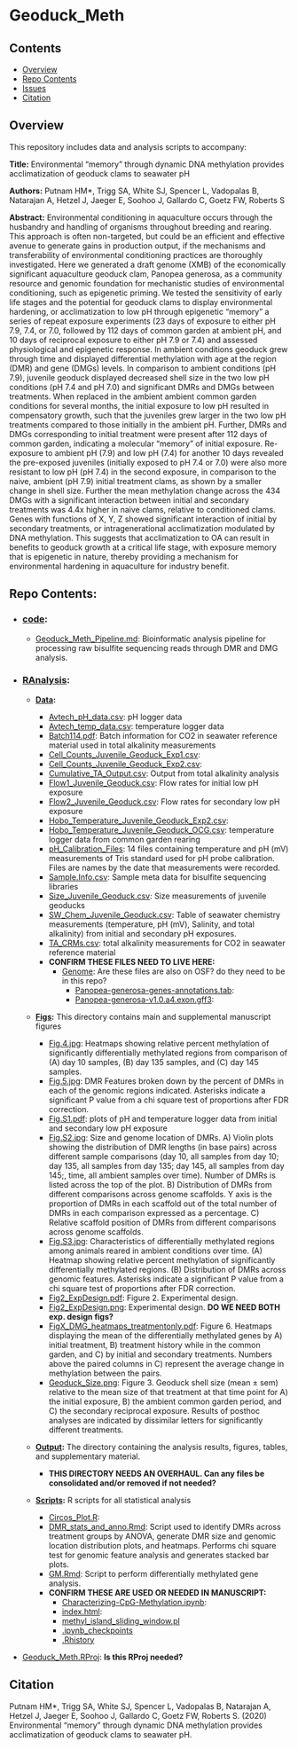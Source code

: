# Geoduck_Meth

## Contents
- [Overview](#overview)
- [Repo Contents](#repo-contents)
- [Issues](https://github.com/hputnam/Geoduck_Meth/issues)
- [Citation](#citation)

## Overview
This repository includes data and analysis scripts to accompany:

**Title:** Environmental “memory” through dynamic DNA methylation provides acclimatization of geoduck clams to seawater pH

**Authors:** Putnam HM*, Trigg SA, White SJ, Spencer L,  Vadopalas B, Natarajan A, Hetzel J, Jaeger E, Soohoo J, Gallardo C, Goetz FW,  Roberts S

**Abstract:** Environmental conditioning in aquaculture occurs through the husbandry and handling of organisms throughout breeding and rearing. This approach is often non-targeted, but could be an efficient and effective avenue to generate gains in production output, if the mechanisms and transferability of environmental conditioning practices are thoroughly investigated. Here we generated a draft genome (XMB) of the economically significant aquaculture geoduck clam, Panopea generosa, as a community resource and genomic foundation for mechanistic studies of environmental conditioning, such as epigenetic priming.  We tested the sensitivity of early life stages and the potential for geoduck clams to display environmental hardening, or acclimatization to low pH through epigenetic “memory” a series of  repeat exposure experiments (23 days of exposure to either pH 7.9, 7.4, or 7.0, followed by 112 days of common garden at ambient pH, and 10 days of reciprocal exposure to either pH 7.9 or 7.4) and assessed physiological and epigenetic response. In ambient conditions geoduck grew through time and displayed differential methylation with age at the region (DMR) and gene (DMGs) levels. In comparison to ambient conditions (pH 7.9), juvenile geoduck displayed decreased shell size in the two low pH conditions (pH 7.4 and pH 7.0) and significant DMRs and DMGs between treatments. When replaced in the ambient ambient common garden conditions for several months, the initial exposure to low pH resulted in compensatory growth, such that the juveniles grew larger in the two low pH treatments compared to those initially in the ambient pH. Further, DMRs and DMGs corresponding to initial treatment were present after 112 days of common garden, indicating a molecular “memory” of initial exposure.  Re-exposure to ambient pH (7.9) and low pH (7.4) for another 10 days revealed the pre-exposed juveniles (initially exposed to pH 7.4 or 7.0) were also more resistant to low pH (pH 7.4) in the second exposure, in comparison to the naive, ambient (pH 7.9) initial treatment clams, as shown by a smaller change in shell size. Further the mean methylation change across the 434 DMGs with a significant interaction between initial and secondary treatments was 4.4x higher in naive clams, relative to conditioned clams. Genes with functions of X, Y, Z showed significant interaction of initial by secondary treatments, or intragenerational acclimatization modulated by DNA methylation. This suggests that acclimatization to OA can result in benefits to geoduck growth at a critical life stage, with exposure memory that is epigenetic in nature, thereby providing a mechanism for environmental hardening in aquaculture for industry benefit.

## Repo Contents: 

- ### [code](https://github.com/hputnam/Geoduck_Meth/tree/master/code):
	- [Geoduck\_Meth\_Pipeline.md](https://github.com/hputnam/Geoduck_Meth/blob/master/code/Geoduck_Meth_Pipeline.md): Bioinformatic analysis pipeline for processing raw bisulfite sequencing reads through DMR and DMG analysis. 
 
- ### [RAnalysis](https://github.com/hputnam/Geoduck_Meth/tree/master/RAnalysis): 
			
	- **[Data](https://github.com/hputnam/Geoduck_Meth/tree/master/RAnalysis/Data):**
		- [Avtech\_pH\_data.csv](https://github.com/hputnam/Geoduck_Meth/blob/master/RAnalysis/Data/Avtech_pH_data.csv): pH logger data
		- [Avtech\_temp\_data.csv](https://github.com/hputnam/Geoduck_Meth/blob/master/RAnalysis/Data/Avtech_temp_data.csv): temperature logger data
		- [Batch114.pdf](https://github.com/hputnam/Geoduck_Meth/blob/master/RAnalysis/Data/Batch114.pdf): Batch information for CO2 in seawater reference material used in total alkalinity measurements
		- [Cell\_Counts\_Juvenile\_Geoduck\_Exp1.csv](https://github.com/hputnam/Geoduck_Meth/blob/master/RAnalysis/Data/Cell_Counts_Juvenile_Geoduck_Exp1.csv):  
		- [Cell\_Counts\_Juvenile\_Geoduck\_Exp2.csv](https://github.com/hputnam/Geoduck_Meth/blob/master/RAnalysis/Data/Cell_Counts_Juvenile_Geoduck_Exp2.csv): 
		- [Cumulative_TA_Output.csv](https://github.com/hputnam/Geoduck_Meth/blob/master/RAnalysis/Data/Cumulative_TA_Output.csv): Output from total alkalinity analysis
		- [Flow1\_Juvenile\_Geoduck.csv](https://github.com/hputnam/Geoduck_Meth/blob/master/RAnalysis/Data/Flow1_Juvenile_Geoduck.csv):  Flow rates for initial low pH exposure
		- [Flow2\_Juvenile\_Geoduck.csv](https://github.com/hputnam/Geoduck_Meth/blob/master/RAnalysis/Data/Flow2_Juvenile_Geoduck.csv):  Flow rates for secondary low pH exposure 
		- [Hobo\_Temperature\_Juvenile\_Geoduck_Exp2.csv](https://github.com/hputnam/Geoduck_Meth/blob/master/RAnalysis/Data/Hobo_Temperature_Juvenile_Geoduck_Exp2.csv):
		- [Hobo\_Temperature\_Juvenile\_Geoduck_OCG.csv](https://github.com/hputnam/Geoduck_Meth/blob/master/RAnalysis/Data/Hobo_Temperature_Juvenile_Geoduck_OCG.csv):  temperature logger data from common garden rearing
		- [pH\_Calibration_Files](https://github.com/hputnam/Geoduck_Meth/tree/master/RAnalysis/Data/pH_Calibration_Files):  14 files containing temperature and pH (mV) measurements of Tris standard used for pH probe calibration. Files are names by the date that measurements were recorded.
		- [Sample.Info.csv](https://github.com/hputnam/Geoduck_Meth/blob/master/RAnalysis/Data/Sample.Info.csv):  Sample meta data for bisulfite sequencing libraries
		- [Size\_Juvenile\_Geoduck.csv](https://github.com/hputnam/Geoduck_Meth/blob/master/RAnalysis/Data/Size_Juvenile_Geoduck.csv):  Size measurements of juvenile geoducks 
		- [SW\_Chem\_Juvenile\_Geoduck.csv](https://github.com/hputnam/Geoduck_Meth/blob/master/RAnalysis/Data/SW_Chem_Juvenile_Geoduck.csv):  Table of seawater chemistry measurements (temperature, pH (mV), Salinity, and total alkalinity) from initial and secondary pH exposures. 
		- [TA_CRMs.csv](https://github.com/hputnam/Geoduck_Meth/blob/master/RAnalysis/Data/TA_CRMs.csv):  total alkalinity measurements for CO2 in seawater reference material
		- **CONFIRM THESE FILES NEED TO LIVE HERE:**
			- [Genome](https://github.com/hputnam/Geoduck_Meth/tree/master/RAnalysis/Data/Genome): Are these files are also on OSF? do they need to be in this repo?
				- [Panopea-generosa-genes-annotations.tab](https://github.com/hputnam/Geoduck_Meth/blob/master/RAnalysis/Data/Genome/Panopea-generosa-genes-annotations.tab):
				- [Panopea-generosa-v1.0.a4.exon.gff3](https://github.com/hputnam/Geoduck_Meth/blob/master/RAnalysis/Data/Genome/Panopea-generosa-v1.0.a4.exon.gff3):
								
	- **[Figs](https://github.com/hputnam/Geoduck_Meth/blob/master/RAnalysis/Figs):** This directory contains main and supplemental manuscript figures
		- [Fig.4.jpg](https://github.com/hputnam/Geoduck_Meth/blob/master/RAnalysis/Figs/Fig.4.jpg):  Heatmaps showing relative percent methylation of significantly differentially methylated regions from comparison of (A) day 10 samples, (B) day 135 samples, and (C) day 145 samples.
		- [Fig.5.jpg](https://github.com/hputnam/Geoduck_Meth/blob/master/RAnalysis/Figs/Fig.5.jpg): DMR Features broken down by the percent of DMRs in each of the genomic regions indicated. Asterisks indicate a significant P value from a chi square test of proportions after FDR correction. 
		- [Fig.S1.pdf](https://github.com/hputnam/Geoduck_Meth/blob/master/RAnalysis/Figs/Fig.S1.pdf): plots of pH and temperature logger data from initial and secondary low pH exposure 
		- [Fig.S2.jpg](https://github.com/hputnam/Geoduck_Meth/blob/master/RAnalysis/Figs/Fig.S2.jpg):  Size and genome location of DMRs. A) Violin plots showing the distribution of DMR lengths (in base pairs) across different sample comparisons (day 10, all samples from day 10; day 135, all samples from day 135; day 145, all samples from day 145;, time, all ambient samples over time). Number of DMRs is listed across the top of the plot. B) Distribution of DMRs from different comparisons across genome scaffolds. Y axis is the proportion of DMRs in each scaffold out of the total number of DMRs in each comparison expressed as a percentage. C) Relative scaffold position of DMRs from different comparisons across genome scaffolds. 
		- [Fig.S3.jpg](https://github.com/hputnam/Geoduck_Meth/blob/master/RAnalysis/Figs/Fig.S3.jpg):  Characteristics of differentially methylated regions among animals reared in ambient conditions over time. (A) Heatmap showing relative percent methylation of significantly differentially methylated regions. (B) Distribution of DMRs across genomic features. Asterisks indicate a significant P value from a chi square test of proportions after FDR correction.
		- [Fig2_ExpDesign.pdf](https://github.com/hputnam/Geoduck_Meth/blob/master/RAnalysis/Figs/Fig2_ExpDesign.pdf): Figure 2. Experimental design.
		- [Fig2_ExpDesign.png](https://github.com/hputnam/Geoduck_Meth/blob/master/RAnalysis/Figs/Fig2_ExpDesign.png): Experimental design. **DO WE NEED BOTH exp. design figs?**
		- [FigX\_DMG\_heatmaps_treatmentonly.pdf](https://github.com/hputnam/Geoduck_Meth/blob/master/RAnalysis/Figs/FigX_DMG_heatmaps_treatmentonly.pdf): Figure 6. Heatmaps displaying the mean of the differentially methylated genes by A) initial treatment, B) treatment history while in the common garden, and C) by initial and secondary treatments.  Numbers above the paired columns in C) represent the average change in methylation between the pairs.
		- [Geoduck_Size.png](https://github.com/hputnam/Geoduck_Meth/blob/master/RAnalysis/Figs/Geoduck_Size.png): Figure 3. Geoduck shell size (mean ± sem) relative to the mean size of that treatment at that time point for A) the initial exposure, B) the ambient common garden period, and C) the secondary reciprocal exposure. Results of posthoc analyses are indicated by dissimilar letters for significantly different treatments.
		
	- **[Output](https://github.com/hputnam/Geoduck_Meth/tree/master/RAnalysis/Output):** The directory containing the analysis results, figures, tables, and supplementary material.
		- **THIS DIRECTORY NEEDS AN OVERHAUL. Can any files be consolidated and/or removed if not needed?** 
	
	- **[Scripts](https://github.com/hputnam/Geoduck_Meth/tree/master/RAnalysis/Scripts):** R scripts for all statistical analysis
		- [Circos_Plot.R](https://github.com/hputnam/Geoduck_Meth/blob/master/RAnalysis/Scripts/Circos_Plot.R):
		- [DMR\_stats\_and\_anno.Rmd](https://github.com/hputnam/Geoduck_Meth/blob/master/RAnalysis/Scripts/DMR_stats_and_anno.Rmd): Script used to identify DMRs across treatment groups by ANOVA, generate DMR size and genomic location distribution plots, and heatmaps. Performs chi square test for genomic feature analysis and generates stacked bar plots. 
		- [GM.Rmd](https://github.com/hputnam/Geoduck_Meth/blob/master/RAnalysis/Scripts/GM.Rmd): Script to perform differentially methylated gene analysis.
		- **CONFIRM THESE ARE USED OR NEEDED IN MANUSCRIPT:**
			- [Characterizing-CpG-Methylation.ipynb](https://github.com/hputnam/Geoduck_Meth/blob/master/RAnalysis/Scripts/Characterizing-CpG-Methylation.ipynb):
			- [index.html](https://github.com/hputnam/Geoduck_Meth/blob/master/RAnalysis/Scripts/index.html):
			- [methyl_island_sliding_window.pl](https://github.com/hputnam/Geoduck_Meth/blob/master/RAnalysis/Scripts/methyl_island_sliding_window.pl)
			- [.ipynb_checkpoints](https://github.com/hputnam/Geoduck_Meth/tree/master/RAnalysis/Scripts/.ipynb_checkpoints)
			- [.Rhistory](https://github.com/hputnam/Geoduck_Meth/blob/master/RAnalysis/Scripts/.Rhistory)


- [Geoduck_Meth.RProj](https://github.com/hputnam/Geoduck_Meth/blob/master/Geoduck_Meth.Rproj):  **Is this RProj needed?**

## Citation
Putnam HM*, Trigg SA, White SJ, Spencer L,  Vadopalas B, Natarajan A, Hetzel J, Jaeger E, Soohoo J, Gallardo C, Goetz FW,  Roberts S. (2020) Environmental “memory” through dynamic DNA methylation provides acclimatization of geoduck clams to seawater pH.
